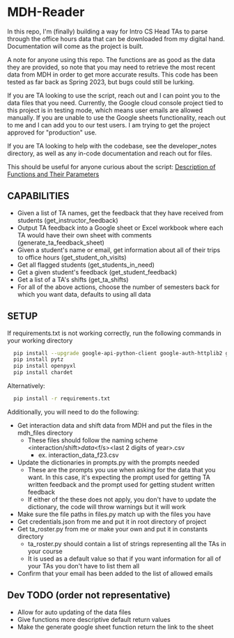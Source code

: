 # MDH-Reader

In this repo, I'm (finally) building a way for Intro CS Head TAs to parse through the office hours data that can be downloaded from my digital hand. Documentation will come as the project is built.

A note for anyone using this repo. The functions are as good as the data they are provided, so note that you may need to retrieve the most recent data from MDH in order to get more accurate results. This code has been tested as far back as Spring 2023, but bugs could still be lurking. 

If you are TA looking to use the script, reach out and I can point you to the data files that you need. Currently, the Google cloud console project tied to this project is in testing mode, 
which means user emails are allowed manually. If you are unable to use the Google sheets functionality, reach out to me and I  can add you to our test users. I am trying to get the project 
approved for "production" use.

If you are TA looking to help with the codebase, see the developer_notes directory, as well as any in-code documentation and reach out for files.

This should be useful for anyone curious about the script:
[Description of Functions and Their Parameters](notes/functions.md)

## CAPABILITIES

- Given a list of TA names, get the feedback that they have received from students (get_instructor_feedback)
- Output TA feedback into a Google sheet or Excel workbook where each TA would have their own sheet with comments (generate_ta_feedback_sheet)
- Given a student's name or email, get information about all of their trips to office hours (get_student_oh_visits)
- Get all flagged students (get_students_in_need)
- Get a given student's feedback (get_student_feedback)
- Get a list of a TA's shifts (get_ta_shifts)
- For all of the above actions, choose the number of semesters back for which you want data, defaults to using all data

## SETUP

If requirements.txt is not working correctly, run the following commands in your working directory
```bash
  pip install --upgrade google-api-python-client google-auth-httplib2 google-auth-oauthlib
  pip install pytz
  pip install openpyxl
  pip install chardet
```

Alternatively:
```bash
  pip install -r requirements.txt
```

Additionally, you will need to do the following:
- Get interaction data and shift data from MDH and put the files in the mdh_files directory
  - These files should follow the naming scheme <interaction/shift>_data_<f/s><last 2 digits of year>.csv
    - ex. interaction_data_f23.csv
- Update the dictionaries in prompts.py with the prompts needed 
  - These are the prompts you use when asking for the data that you want. In this case, it's expecting the prompt used for getting TA written feedback and the prompt used for getting student written feedback
  - If either of the these does not apply, you don't have to update the dictionary, the code will throw warnings but it will work
- Make sure the file paths in files.py match up with the files you have
- Get credentials.json from me and put it in root directory of project 
- Get ta_roster.py from me or make your own and put it in constants directory
  - ta_roster.py should contain a list of strings representing all the TAs in your course 
  - It is used as a default value so that if you want information for all of your TAs you don't have to list them all
- Confirm that your email has been added to the list of allowed emails 

## Dev TODO (order not representative)

- Allow for auto updating of the data files
- Give functions more descriptive default return values
- Make the generate google sheet function return the link to the sheet